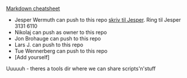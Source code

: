  
[Markdown cheatsheet](https://github.com/adam-p/markdown-here/wiki/Markdown-Cheatsheet)

* Jesper Wermuth can push to this repo [skriv til Jesper](mailto:jwermuth@gmail.com). Ring til Jesper 3131 6110
* Nikolaj can push as owner to this repo
* Jon Brohauge can push to this repo
* Lars J. can push to this repo
* Tue Wennerberg can push to this repo
* [Add yourself]

Uuuuuh - theres a tools dir where we can share scripts'n'stuff

